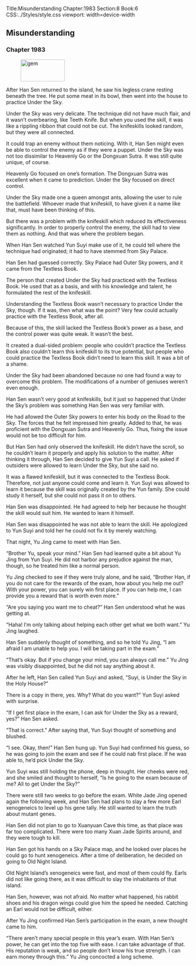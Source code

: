Title:Misunderstanding 
Chapter:1983 
Section:8 
Book:6 
CSS:../Styles/style.css 
viewport: width=device-width
  
## Misunderstanding
### Chapter 1983
  
<figure>
	<img src="../Images/gem.gif" alt="gem" id="gem" width="120" height="60" />
</figure>
  

  
After Han Sen returned to the island, he saw his legless crane resting beneath the tree. He put some meat in its bowl, then went into the house to practice Under the Sky.

Under the Sky was very delicate. The technique did not have much flair, and it wasn’t overbearing, like Teeth Knife. But when you used the skill, it was like a rippling ribbon that could not be cut. The knifeskills looked random, but they were all connected.

It could trap an enemy without them noticing. With it, Han Sen might even be able to control the enemy as if they were a puppet. Under the Sky was not too dissimilar to Heavenly Go or the Dongxuan Sutra. It was still quite unique, of course.

Heavenly Go focused on one’s formation. The Dongxuan Sutra was excellent when it came to prediction. Under the Sky focused on direct control.

Under the Sky made one a queen amongst ants, allowing the user to rule the battlefield. Whoever made that knifeskill, to have given it a name like that, must have been thinking of this.

But there was a problem with the knifeskill which reduced its effectiveness significantly. In order to properly control the enemy, the skill had to view them as nothing. And that was where the problem began.

When Han Sen watched Yun Suyi make use of it, he could tell where the technique had originated; it had to have stemmed from Sky Palace.

Han Sen had guessed correctly. Sky Palace had Outer Sky powers, and it came from the Textless Book.

The person that created Under the Sky had practiced with the Textless Book. He used that as a basis, and with his knowledge and talent, he formulated the rest of the knifeskill.

Understanding the Textless Book wasn’t necessary to practice Under the Sky, though. If it was, then what was the point? Very few could actually practice with the Textless Book, after all.

Because of this, the skill lacked the Textless Book’s power as a base, and the control power was quite weak. It wasn’t the best.

It created a dual-sided problem: people who couldn’t practice the Textless Book also couldn’t learn this knifeskill to its true potential, but people who could practice the Textless Book didn’t need to learn this skill. It was a bit of a shame.

Under the Sky had been abandoned because no one had found a way to overcome this problem. The modifications of a number of geniuses weren’t even enough.

Han Sen wasn’t very good at knifeskills, but it just so happened that Under the Sky’s problem was something Han Sen was very familiar with.

He had allowed the Outer Sky powers to enter his body on the Road to the Sky. The forces that he felt impressed him greatly. Added to that, he was proficient with the Dongxuan Sutra and Heavenly Go. Thus, fixing the issue would not be too difficult for him.

But Han Sen had only observed the knifeskill. He didn’t have the scroll, so he couldn’t learn it properly and apply his solution to the matter. After thinking it through, Han Sen decided to give Yun Suyi a call. He asked if outsiders were allowed to learn Under the Sky, but she said no.

It was a flawed knifeskill, but it was connected to the Textless Book. Therefore, not just anyone could come and learn it. Yun Suyi was allowed to learn it because the skill was originally created by the Yun family. She could study it herself, but she could not pass it on to others.

Han Sen was disappointed. He had agreed to help her because he thought the skill would suit him. He wanted to learn it himself.

Han Sen was disappointed he was not able to learn the skill. He apologized to Yun Suyi and told her he could not fix it by merely watching.

That night, Yu Jing came to meet with Han Sen.

“Brother Yu, speak your mind.” Han Sen had learned quite a bit about Yu Jing from Yun Suyi. He did not harbor any prejudice against the man, though, so he treated him like a normal person.

Yu Jing checked to see if they were truly alone, and he said, “Brother Han, if you do not care for the rewards of the exam, how about you help me out? With your power, you can surely win first place. If you can help me, I can provide you a reward that is worth even more.”

“Are you saying you want me to cheat?” Han Sen understood what he was getting at.

“Haha! I’m only talking about helping each other get what we both want.” Yu Jing laughed.

Han Sen suddenly thought of something, and so he told Yu Jing, “I am afraid I am unable to help you. I will be taking part in the exam.”

“That’s okay. But if you change your mind, you can always call me.” Yu Jing was visibly disappointed, but he did not say anything about it.

After he left, Han Sen called Yun Suyi and asked, “Suyi, is Under the Sky in the Holy House?”

There is a copy in there, yes. Why? What do you want?” Yun Suyi asked with surprise.

“If I get first place in the exam, I can ask for Under the Sky as a reward, yes?” Han Sen asked.

“That is correct.” After saying that, Yun Suyi thought of something and blushed.

“I see. Okay, then!” Han Sen hung up. Yun Suyi had confirmed his guess, so he was going to join the exam and see if he could nab first place. If he was able to, he’d pick Under the Sky.

Yun Suyi was still holding the phone, deep in thought. Her cheeks were red, and she smiled and thought to herself, “Is he going to the exam because of me? All to get Under the Sky?”

There were still two weeks to go before the exam. White Jade Jing opened again the following week, and Han Sen had plans to slay a few more Earl xenogeneics to level up his gene tally. He still wanted to learn the truth about mutant genes.

Han Sen did not plan to go to Xuanyuan Cave this time, as that place was far too complicated. There were too many Xuan Jade Spirits around, and they were tough to kill.

Han Sen got his hands on a Sky Palace map, and he looked over places he could go to hunt xenogeneics. After a time of deliberation, he decided on going to Old Night Island.

Old Night Island’s xenogeneics were fast, and most of them could fly. Earls did not like going there, as it was difficult to slay the inhabitants of that island.

Han Sen, however, was not afraid. No matter what happened, his rabbit shoes and his dragon wings could give him the speed he needed. Catching an Earl would not be difficult, either.

After Yu Jing confirmed Han Sen’s participation in the exam, a new thought came to him.

“There aren’t many special people in this year’s exam. With Han Sen’s power, he can get into the top five with ease. I can take advantage of that. His reputation is weak, and so people don’t know his true strength. I can earn money through this.” Yu Jing concocted a long scheme.